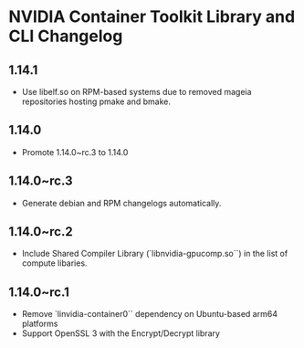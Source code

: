 # NVIDIA Container Toolkit Library and CLI Changelog

## 1.14.1
* Use libelf.so on RPM-based systems due to removed mageia repositories hosting pmake and bmake.

## 1.14.0
* Promote 1.14.0~rc.3 to 1.14.0
## 1.14.0~rc.3
* Generate debian and RPM changelogs automatically.

## 1.14.0~rc.2
* Include Shared Compiler Library (`libnvidia-gpucomp.so``) in the list of compute libaries.

## 1.14.0~rc.1
* Remove `linvidia-container0`` dependency on Ubuntu-based arm64 platforms
* Support OpenSSL 3 with the Encrypt/Decrypt library
